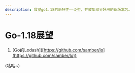 ```yaml
---
description: 展望go1.18的新特性——泛型，并收集部分好用的新版本包。
---
```


# Go-1.18展望

1. \[Go的Lodash]\([https://github.com/samber/lo](https://github.com/samber/lo))

(咕咕\~)
